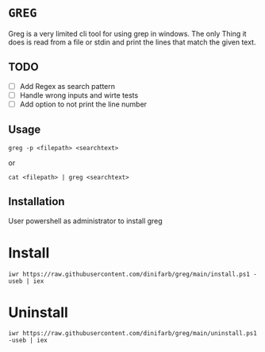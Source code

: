 # `GREG`
Greg is a very limited cli tool for using grep in windows. The only Thing it does is read from a file or stdin and print the lines that match the given text. 

## TODO
- [ ] Add Regex as search pattern
- [ ] Handle wrong inputs and wirte tests
- [ ] Add option to not print the line number

## Usage
```shell
greg -p <filepath> <searchtext> 
```
or
```shell
cat <filepath> | greg <searchtext>
```

## Installation
User powershell as administrator to install greg

# Install
```shell
iwr https://raw.githubusercontent.com/dinifarb/greg/main/install.ps1 -useb | iex
```
# Uninstall
```shell
iwr https://raw.githubusercontent.com/dinifarb/greg/main/uninstall.ps1 -useb | iex
```